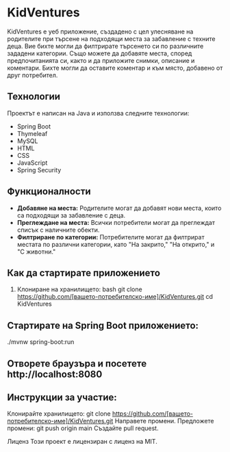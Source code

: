 # KidVentures

KidVentures е уеб приложение, създадено с цел улесняване на родителите при търсене на подходящи места за забавление с техните деца.
Вие бихте могли да филтрирате търсенето си по различните зададени категории. 
Също можете да добавяте места, според предпочитанията си, както и да приложите снимки, описание и коментари.
Бихте могли да оставите коментар и към място, добавено от друг потребител.

## Технологии

Проектът е написан на Java и използва следните технологии:
- Spring Boot
- Thymeleaf
- MySQL
- HTML
- CSS
- JavaScript
- Spring Security

## Функционалности

- **Добавяне на места:** Родителите могат да добавят нови места, които са подходящи за забавление с деца.
- **Преглеждане на места:** Всички потребители могат да преглеждат списък с наличните обекти.
- **Филтриране по категории:** Потребителите могат да филтрират местата по различни категории, като "На закрито," "На открито," и "С животни."

## Как да стартирате приложението

1. Клониране на хранилището:
   bash
   git clone https://github.com/[вашето-потребителско-име]/KidVentures.git
   cd KidVentures
   
## Стартирате на Spring Boot приложението:

./mvnw spring-boot:run

## Отворете браузъра и посетете http://localhost:8080

## Инструкции за участие:

Клонирайте хранилището: git clone https://github.com/[вашето-потребителско-име]/KidVentures.git
Направете промени.
Предложете промени: git push origin main
Създайте pull request.

Лиценз
Този проект е лицензиран с лиценз на MIT.
